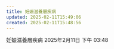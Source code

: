 ```yaml
---
title: 妊娠滋養層疾病
updated: 2025-02-11T15:49:06
created: 2025-02-11T15:48:56
---
```


妊娠滋養層疾病
2025年2月11日
下午 03:48
